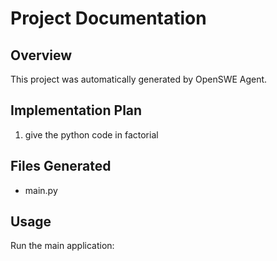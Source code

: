 # Project Documentation

## Overview
This project was automatically generated by OpenSWE Agent.

## Implementation Plan
1. give the python code in factorial

## Files Generated
- main.py

## Usage
Run the main application:
